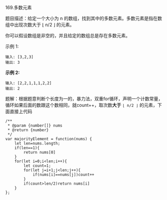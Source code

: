 169.多数元素

题目描述：给定一个大小为 n 的数组，找到其中的多数元素。多数元素是指在数组中出现次数大于 ⌊ n/2 ⌋ 的元素。

你可以假设数组是非空的，并且给定的数组总是存在多数元素。

示例 1:

```
输入: [3,2,3]
输出: 3
```

**示例 2:**

```
输入: [2,2,1,1,1,2,2]
输出: 2
```

题解：根据题意判断个长度为一的，暴力法，双重for循环，声明一个计数常量，循环如果后面的数跟这个数相同，就count++，取次数**大于** `⌊ n/2 ⌋` 的元素，下面直接上代码

```
/**
 * @param {number[]} nums
 * @return {number}
 */
var majorityElement = function(nums) {
    let len=nums.length;
    if(len==1){
        return nums[0]
    }
    for(let i=0;i<len;i++){
        let count=1;
        for(let j=i+1;j<len;j++){
            if(nums[i]==nums[j])count++
        }
        if(count>len/2)return nums[i]
    }
};
```

